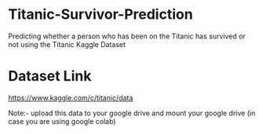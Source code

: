 # Titanic-Survivor-Prediction
Predicting whether a person who has been on the Titanic has survived or not using the Titanic Kaggle Dataset

# Dataset Link
https://www.kaggle.com/c/titanic/data

Note:- upload this data to your google drive and mount your google drive (in case you are using google colab)
